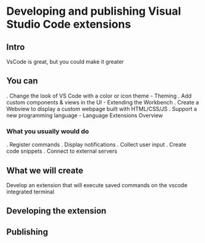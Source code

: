 # Developing and publishing Visual Studio Code extensions

## Intro

VsCode is great, but you could make it greater

## You can

. Change the look of VS Code with a color or icon theme - Theming
. Add custom components & views in the UI - Extending the Workbench
. Create a Webview to display a custom webpage built with HTML/CSS/JS
. Support a new programming language - Language Extensions Overview

### What you usually would do

. Register commands
. Display notifications
. Collect user input
. Create code snippets
. Connect to external servers

## What we will create

Develop an extension that will execute saved commands on the vscode integrated terminal

## Developing the extension

## Publishing

